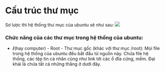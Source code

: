  # Cấu trúc thư mục
 
 Sơ lược thì hệ thống thư mục của ubuntu sẽ như sau:
 ![](https://images.viblo.asia/00898935-d72c-4019-b584-4cfc6af8593d.png)
 
 ### Chức năng của các thư mục trong hệ thống của ubuntu:
 + **/**(hay computer) - Root - Thư mục gốc (khác với thư mục /root): Mọi file trong hệ thống của ubuntu đều bắt đầu từ nguồn này. Chứa file hệ thống, các tệp tin cá nhân cũng như link tới các ổ đĩa cứng, mềm. Đại khái là chứa tất cả những thằng ở dưới đây.